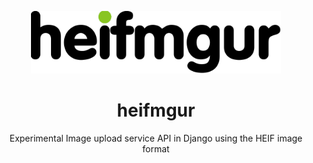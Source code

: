 <p align="center">
    <a href="https://github.com/mbrav/heifmgur" target="_blank" rel="noopener noreferrer">
        <img width="400" src="media/logo.png" title="heifmgur">
    </a>
</p>

<h1 align="center">heifmgur</h2>

<p align="center">Experimental Image upload service API in Django using the HEIF image format</p>
